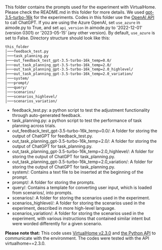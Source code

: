 This folder contains the prompts used for the experiment with VirtualHome. Please check the README.md in this folder for more details. We used [gpt-3.5-turbo-16k](https://platform.openai.com/docs/models/gpt-3-5) for the experiments. Codes in this folder use the [OpenAI API](https://platform.openai.com/docs/api-reference) to call ChatGPT. If you are using the Azure OpenAI, set `use_azure` in aimode.py to True, and set `api_version` in aimode.py to '2022-12-01' (version 0301) or '2023-05-15' (any other version). By default, `use_azure` is set to False.
Directory structure should look like this:
```bash
this_folder
│───feedback_test.py
│───task_planning.py
├───out_feedback_test_gpt-3.5-turbo-16k_temp=0.0/
├───out_task_planning_gpt-3.5-turbo-16k_temp=2.0/
├───out_task_planning_gpt-3.5-turbo-16k_temp=2.0_highlevel/
├───out_task_planning_gpt-3.5-turbo-16k_temp=2.0_variation/
│───system/
│───prompt/
│───query/
│───scenarios/
│───scenarios_highlevel/
│───scenarios_variation/
```
* feedback_test.py: a python script to test the adjustment functionality through auto-generated feedback.
* task_planning.py: a python script to test the performance of task planning across trials.
* out_feedback_test_gpt-3.5-turbo-16k_temp=0.0/: A folder for storing the output of ChatGPT for feedback_test.py.
* out_task_planning_gpt-3.5-turbo-16k_temp=2.0/: A folder for storing the output of ChatGPT for task_planning.py.
* out_task_planning_gpt-3.5-turbo-16k_temp=2.0_highlevel/: A folder for storing the output of ChatGPT for task_planning.py.
* out_task_planning_gpt-3.5-turbo-16k_temp=2.0_variation/: A folder for storing the output of ChatGPT for task_planning.py.
* system/: Contains a text file to be inserted at the beginning of the prompt.
* prompt/: A folder for storing the prompts.
* query/: Contains a template for converting user input, which is loaded from scenarios/, into prompts.
* scenarios/: A folder for storing the scenarios used in the experiment.
* scenarios_highlevel/: A folder for storing the scenarios used in the experiment, described in more high-level language.
* scenarios_variation/: A folder for storing the scenarios used in the experiment, with various instructions that contained similar intent but were worded differently for a given scenario.

**Please note that:**
This code uses [VirtualHome v2.3.0](http://virtual-home.org/documentation/master/index.html) and [the Python API](https://github.com/xavierpuigf/virtualhome) to communicate with the environment. The codes were tested with the API virtualhome==2.3.0.
